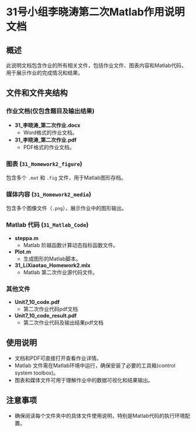 # 31号小组李晓涛第二次Matlab作用说明文档

## 概述
此说明文档包含作业的所有相关文件，包括作业文件、图表内容和Matlab代码，用于展示作业的完成情况和结果。

## 文件和文件夹结构

### 作业文档(仅包含题目及输出结果)
- **31_李晓涛_第二次作业.docx**
  - Word格式的作业文档。
- **31_李晓涛_第二次作业.pdf**
  - PDF格式的作业文档。

### 图表 (`31_Homework2_figure`)
包含多个 `.mat` 和 `.fig` 文件，用于Matlab图形存档。

### 媒体内容 (`31_Homework2_media`)
包含多个图像文件（`.png`），展示作业中的图形输出。

### Matlab 代码 (`31_Matlab_Code`)
- **steppa.m**
  - Matlab 阶越函数计算动态指标函数文件。
- **Plot.m**
  - 生成图形的Matlab脚本。
- **31_LiXiaotao_Homework2.mlx**
  - Matlab 第二次作业源代码文件。

### 其他文件 
- **Unit7_10_code.pdf**
  - 第二次作业代码pdf文档
- **Unit7_10_code_result.pdf**
  - 第二次作业代码及输出结果pdf文档

## 使用说明
- 文档和PDF可直接打开查看作业详情。
- Matlab 文件需在Matlab环境中运行，确保安装了必要的工具箱(control system toolbox)。
- 图表和媒体文件可用于理解作业中的数据可视化和结果输出。

## 注意事项
- 确保阅读每个文件夹中的具体文件使用说明，特别是Matlab代码的执行环境配置。

